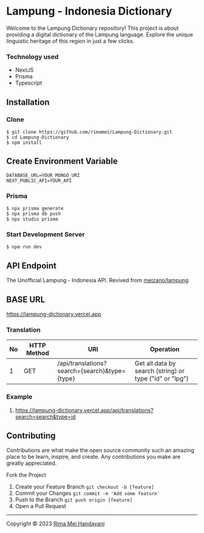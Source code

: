 # Lampung - Indonesia Dictionary

Welcome to the Lampung Dictionary repository! This project is about providing a digital dictionary of the Lampung language. Explore the unique linguistic heritage of this region in just a few clicks.

### Technology used

- NextJS
- Prisma
- Typescript

## Installation

### Clone

```
$ git clone https://github.com/rimamei/Lampung-Dictionary.git
$ cd Lampung-Dictionary
$ npm install
```

## Create Environment Variable

```
DATABASE_URL=YOUR_MONGO_URI
NEXT_PUBLIC_API=YOUR_API
```

### Prisma

```
$ npx prisma generate
$ npx prisma db push
$ npx studio prisma
```

### Start Development Server

```
$ npm run dev
```

## API Endpoint

The Unofficial Lampung - Indonesia API. Revived from [meizano/lampung](https://github.com/meizano/lampung)

## BASE URL

https://lampung-dictionary.vercel.app

### Translation

| No  | HTTP Method | URI                                           | Operation                                               |
| --- | ----------- | --------------------------------------------- | ------------------------------------------------------- |
| 1   | GET         | /api/translations?search={search}&type={type} | Get all data by search (string) or type ("id" or "lpg") |

### Example

1. https://lampung-dictionary.vercel.app/api/translations?search=search&type=id

## Contributing

Contributions are what make the open source community such an amazing place to be learn, inspire, and create. Any contributions you make are greatly appreciated.

Fork the Project

1. Create your Feature Branch `git checkout -b [feature]`
2. Commit your Changes `git commit -m 'Add some feature'`
3. Push to the Branch `git push origin [feature]`
4. Open a Pull Request

---

Copyright © 2023 [Rima Mei Handayani](https://github.com/rimamei/)
